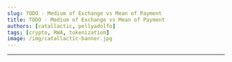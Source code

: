 ```yaml
---
slug: TODO - Medium of Exchange vs Mean of Payment
title: TODO - Medium of Exchange vs Mean of Payment
authors: [catallactic, pellyadolfo]
tags: [crypto, RWA, tokenization]
image: /img/catallactic-banner.jpg
---
```

---

